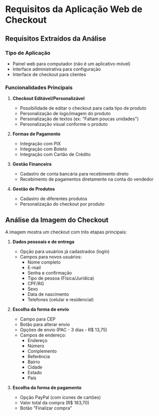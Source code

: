 # Requisitos da Aplicação Web de Checkout

## Requisitos Extraídos da Análise

### Tipo de Aplicação
- Painel web para computador (não é um aplicativo móvel)
- Interface administrativa para configuração
- Interface de checkout para clientes

### Funcionalidades Principais
1. **Checkout Editável/Personalizável**
   - Possibilidade de editar o checkout para cada tipo de produto
   - Personalização de logo/imagem do produto
   - Personalização de textos (ex: "Faltam poucas unidades")
   - Personalização visual conforme o produto

2. **Formas de Pagamento**
   - Integração com PIX
   - Integração com Boleto
   - Integração com Cartão de Crédito

3. **Gestão Financeira**
   - Cadastro de conta bancária para recebimento direto
   - Recebimento de pagamentos diretamente na conta do vendedor

4. **Gestão de Produtos**
   - Cadastro de diferentes produtos
   - Personalização do checkout por produto

## Análise da Imagem do Checkout

A imagem mostra um checkout com três etapas principais:

1. **Dados pessoais e de entrega**
   - Opção para usuários já cadastrados (login)
   - Campos para novos usuários:
     - Nome completo
     - E-mail
     - Senha e confirmação
     - Tipo de pessoa (Física/Jurídica)
     - CPF/RG
     - Sexo
     - Data de nascimento
     - Telefones (celular e residencial)

2. **Escolha da forma de envio**
   - Campo para CEP
   - Botão para alterar envio
   - Opções de envio (PAC - 3 dias - R$ 13,75)
   - Campos de endereço:
     - Endereço
     - Número
     - Complemento
     - Referência
     - Bairro
     - Cidade
     - Estado
     - País

3. **Escolha da forma de pagamento**
   - Opção PayPal (com ícones de cartões)
   - Valor total da compra (R$ 183,70)
   - Botão "Finalizar compra"
